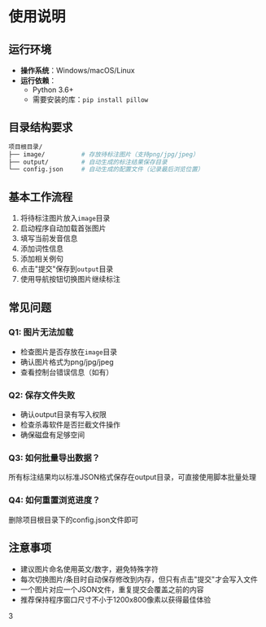# 使用说明

## 运行环境
- **操作系统**：Windows/macOS/Linux
- **运行依赖**：
  - Python 3.6+
  - 需要安装的库：`pip install pillow`

## 目录结构要求
```bash
项目根目录/
├── image/          # 存放待标注图片（支持png/jpg/jpeg）
├── output/         # 自动生成的标注结果保存目录
└── config.json     # 自动生成的配置文件（记录最后浏览位置）
```
## 基本工作流程
1. 将待标注图片放入`image`目录
2. 启动程序自动加载首张图片
3. 填写当前发音信息
4. 添加词性信息
5. 添加相关例句
6. 点击"提交"保存到`output`目录
7. 使用导航按钮切换图片继续标注

## 常见问题

### Q1: 图片无法加载
- 检查图片是否存放在`image`目录
- 确认图片格式为png/jpg/jpeg
- 查看控制台错误信息（如有）

### Q2: 保存文件失败
- 确认output目录有写入权限
- 检查杀毒软件是否拦截文件操作
- 确保磁盘有足够空间

### Q3: 如何批量导出数据？
所有标注结果均以标准JSON格式保存在output目录，可直接使用脚本批量处理

### Q4: 如何重置浏览进度？
删除项目根目录下的config.json文件即可

## 注意事项
- 建议图片命名使用英文/数字，避免特殊字符
- 每次切换图片/条目时自动保存修改到内存，但只有点击"提交"才会写入文件
- 一个图片对应一个JSON文件，重复提交会覆盖之前的内容
- 推荐保持程序窗口尺寸不小于1200x800像素以获得最佳体验

3